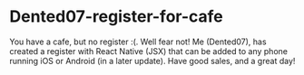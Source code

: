 # Dented07-register-for-cafe

You have a cafe, but no register :(. Well fear not! Me (Dented07), has created a register with React Native (JSX) that can be added to any phone running iOS or Android (in a later update). Have good sales, and a great day!
